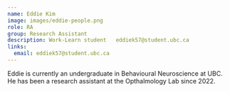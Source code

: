 ```yaml
---
name: Eddie Kim
image: images/eddie-people.png
role: RA
group: Research Assistant  
description: Work-Learn student   eddiek57@student.ubc.ca
links:
  email: eddiek57@student.ubc.ca
---
```


Eddie is currently an undergraduate in Behavioural Neuroscience at UBC. He has been a research assistant at the Opthalmology Lab since 2022. 

